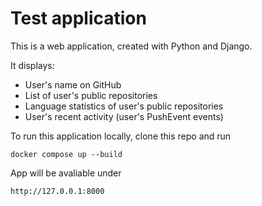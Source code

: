 # Test application


This is a web application, created with Python and Django.

It displays:
* User's name on GitHub
* List of user's public repositories
* Language statistics of user's public repositories
* User's recent activity (user's PushEvent events)

To run this application locally, clone this repo and run

```docker compose up --build```

App will be avaliable under 

```http://127.0.0.1:8000```
